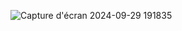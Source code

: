 

![Capture d'écran 2024-09-29 191835](https://github.com/user-attachments/assets/2db34d3f-05b5-46c9-8897-4ac1b86cdcdc)

